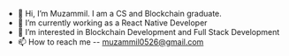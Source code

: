 - 👋  Hi, I’m Muzammil. I am a CS and Blockchain graduate.
- 🌱  I’m currently working as a React Native Developer
- 👀  I’m interested in Blockchain Development and Full Stack Development
- 📫  How to reach me -- muzammil0526@gmail.com

<!---
muzz56/muzz56 is a ✨ special ✨ repository because its `README.md` (this file) appears on your GitHub profile.
You can click the Preview link to take a look at your changes.
--->

